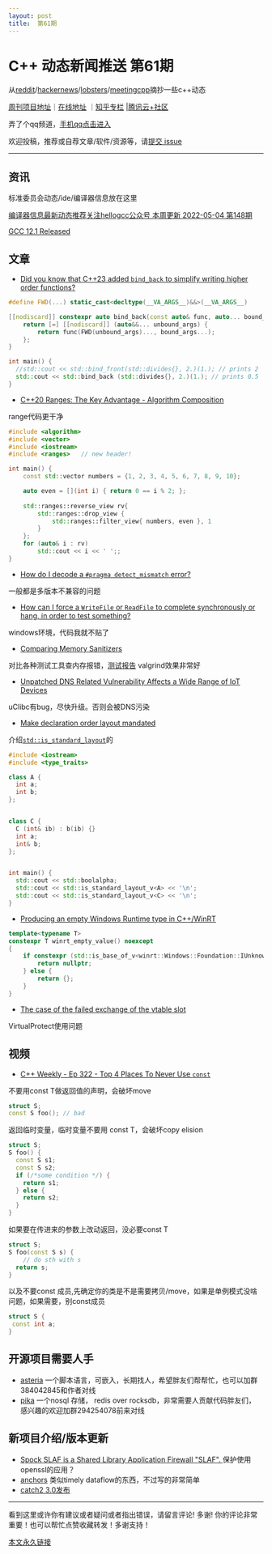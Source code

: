 ```yaml
---
layout: post
title:  第61期
---
```


# C++ 动态新闻推送 第61期

从[reddit](https://www.reddit.com/r/cpp/)/[hackernews](https://news.ycombinator.com/)/[lobsters](https://lobste.rs/)/[meetingcpp](https://www.meetingcpp.com/blog/blogroll/items/Meeting-Cpp-Blogroll-328.html)摘抄一些c++动态

[周刊项目地址](https://github.com/wanghenshui/cppweeklynews)｜[在线地址](https://wanghenshui.github.io/cppweeklynews/) ｜[知乎专栏](https://www.zhihu.com/column/jieyaren) |[腾讯云+社区](https://cloud.tencent.com/developer/column/92884)

弄了个qq频道，[手机qq点击进入](https://qun.qq.com/qqweb/qunpro/share?_wv=3&_wwv=128&inviteCode=xzjHQ&from=246610&biz=ka)

欢迎投稿，推荐或自荐文章/软件/资源等，请[提交 issue](https://github.com/wanghenshui/cppweeklynews/issues)

---

## 资讯

标准委员会动态/ide/编译器信息放在这里

[编译器信息最新动态推荐关注hellogcc公众号 本周更新 2022-05-04 第148期](https://github.com/hellogcc/osdt-weekly/blob/master/weekly-2022/2022-05-04.md)

[GCC 12.1 Released](https://gcc.gnu.org/pipermail/gcc/2022-May/238653.html)

## 文章

- [Did you know that C++23 added `bind_back` to simplify writing higher order functions? ](https://github.com/QuantlabFinancial/cpp_tip_of_the_week/blob/master/276.md)

```c++
#define FWD(...) static_cast<decltype(__VA_ARGS__)&&>(__VA_ARGS__)

[[nodiscard]] constexpr auto bind_back(const auto& func, auto... bound_args) {
    return [=] [[nodiscard]] (auto&&... unbound_args) {
        return func(FWD(unbound_args)..., bound_args...);
    };
}

int main() {
  //std::cout << std::bind_front(std::divides{}, 2.)(1.); // prints 2
  std::cout << std::bind_back (std::divides{}, 2.)(1.); // prints 0.5
}
```

- [C++20 Ranges: The Key Advantage - Algorithm Composition ](https://www.cppstories.com/2022/ranges-composition/)

range代码更干净

```c++
#include <algorithm>
#include <vector>
#include <iostream>
#include <ranges>   // new header!

int main() {
    const std::vector numbers = {1, 2, 3, 4, 5, 6, 7, 8, 9, 10};

    auto even = [](int i) { return 0 == i % 2; };
 
    std::ranges::reverse_view rv{ 
        std::ranges::drop_view { 
            std::ranges::filter_view{ numbers, even }, 1 
        }
    };
    for (auto& i : rv)
        std::cout << i << ' ';;                                 
}

```



- [How do I decode a `#pragma detect_mismatch` error?](https://devblogs.microsoft.com/oldnewthing/20220427-00/?p=106537)

一般都是多版本不兼容的问题

- [How can I force a `WriteFile` or `ReadFile` to complete synchronously or hang, in order to test something?](https://devblogs.microsoft.com/oldnewthing/20220425-00/?p=106526)

windows环境，代码我就不贴了

- [Comparing Memory Sanitizers](https://julienjorge.medium.com/comparing-memory-sanitizers-d4a944120418)

对比各种测试工具查内存报错，[测试报告](https://github.com/mediakind-video/memory-sanitizer-benchmark/blob/master/docs/analysis.md) valgrind效果非常好

- [Unpatched DNS Related Vulnerability Affects a Wide Range of IoT Devices](https://thehackernews.com/2022/05/unpatched-dns-related-vulnerability.html)

uClibc有bug，尽快升级。否则会被DNS污染

- [Make declaration order layout mandated](https://www.sandordargo.com/blog/2022/05/04/cpp23-P1847R4-Make-declaration-order-mandated)

介绍[`std::is_standard_layout`](https://en.cppreference.com/w/cpp/types/is_standard_layout)的

```c++
#include <iostream>
#include <type_traits>

class A {
  int a;
  int b;
};


class C {
  C (int& ib) : b(ib) {}
  int a;
  int& b;
};


int main() {
  std::cout << std::boolalpha;
  std::cout << std::is_standard_layout_v<A> << '\n';
  std::cout << std::is_standard_layout_v<C> << '\n';
}
```



- [Producing an empty Windows Runtime type in C++/WinRT](https://devblogs.microsoft.com/oldnewthing/20220429-00/?p=106543)

```c++
template<typename T>
constexpr T winrt_empty_value() noexcept
{
    if constexpr (std::is_base_of_v<winrt::Windows::Foundation::IUnknown, T>) {
        return nullptr;
    } else {
        return {};
    }
}
```



- [The case of the failed exchange of the vtable slot](https://devblogs.microsoft.com/oldnewthing/20220429-00/?p=106543)

Virtual­Protect使用问题

## 视频

- [C++ Weekly - Ep 322 - Top 4 Places To Never Use `const` ](https://www.youtube.com/watch?v=dGCxMmGvocE)

不要用const T做返回值的声明，会破坏move

```c++
struct S;
const S foo(); // bad
```



返回临时变量，临时变量不要用 const T，会破坏copy elision

```c++
struct S;
S foo() {
  const S s1;
  const S s2;
  if (/*some condition */) {
  	return s1;
  } else {
  	return s2;
  }
}
```



如果要在传进来的参数上改动返回，没必要const T

```c++
struct S;
S foo(const S s) {
	// do sth with s
  return s;
}
```

以及不要const 成员,先确定你的类是不是需要拷贝/move，如果是单例模式没啥问题，如果需要，别const成员

```c++
struct S {
 const int a;
}
```





## 开源项目需要人手

- [asteria](https://github.com/lhmouse/asteria) 一个脚本语言，可嵌入，长期找人，希望胖友们帮帮忙，也可以加群384042845和作者对线
- [pika](https://github.com/OpenAtomFoundation/pika) 一个nosql 存储， redis over rocksdb，非常需要人贡献代码胖友们， 感兴趣的欢迎加群294254078前来对线

## 新项目介绍/版本更新

- [Spock SLAF is a Shared Library Application Firewall "SLAF".    ](https://github.com/CoolerVoid/spock_slaf)  保护使用openssl的应用？
- [anchors](https://github.com/oluwatimilehin/anchors) 类似timely dataflow的东西，不过写的非常简单
- [catch2 3.0发布](https://github.com/catchorg/Catch2/releases/tag/v3.0.0-preview5)



---

看到这里或许你有建议或者疑问或者指出错误，请留言评论! 多谢!  你的评论非常重要！也可以帮忙点赞收藏转发！多谢支持！

[本文永久链接](https://wanghenshui.github.io/cppweeklynews/posts/061.html)
